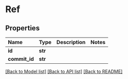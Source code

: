 # Ref

## Properties

| Name | Type | Description | Notes |
| :--- | :--- | :--- | :--- |
| **id** | **str** |  |  |
| **commit\_id** | **str** |  |  |

[\[Back to Model list\]](../#documentation-for-models) [\[Back to API list\]](../#documentation-for-api-endpoints) [\[Back to README\]](../)

